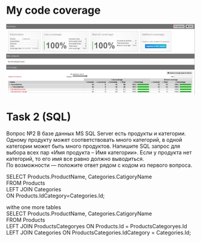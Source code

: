 # My code coverage 
![CodeCoverage](https://github.com/Mandurang/CalculateArea/blob/master/CodeCoverage.png)


# Task 2 (SQL) 
Вопрос №2
В базе данных MS SQL Server есть продукты и категории. Одному продукту может соответствовать много категорий, в одной категории может быть много продуктов. Напишите SQL запрос для выбора всех пар «Имя продукта – Имя категории». Если у продукта нет категорий, то его имя все равно должно выводиться.  
По возможности — положите ответ рядом с кодом из первого вопроса.  


SELECT Products.ProductName, Categories.CatigoryName  
FROM Products  
LEFT JOIN Categories  
ON Products.IdCategory=Categories.Id;  

 


<Many to Many> withe one more tables  
SELECT Products.ProductName, Categories.CatigoryName  
FROM Products  
LEFT JOIN ProductsCategoryes ON Products.Id = ProductsCategoryes.Id  
LEFT JOIN Categories ON ProductsCategories.IdCategory = Categories.Id;  
 
